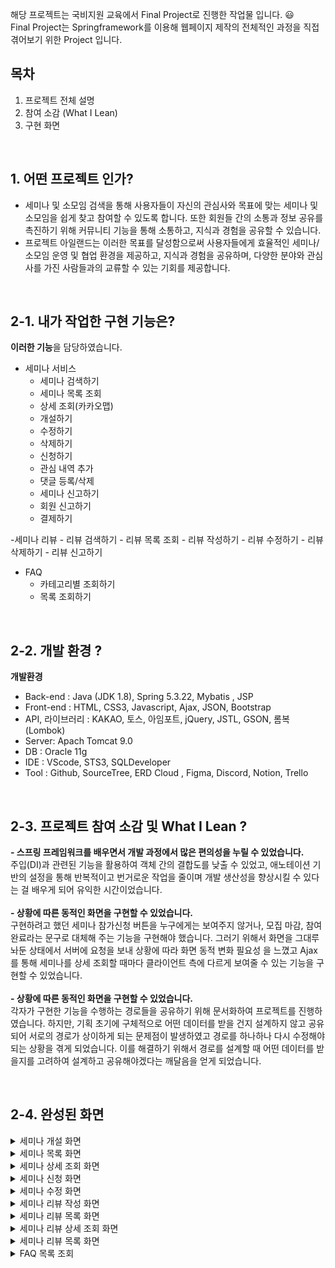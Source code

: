 해당 프로젝트는 국비지원 교육에서 Final Project로 진행한 작업물 입니다. 😃  <br />
Final Project는 Springframework를 이용해 웹페이지 제작의 전체적인 과정을 직접 겪어보기 위한 Project 입니다. 

## 목차
1. 프로젝트 전체 설명
2. 참여 소감 (What I Lean)
3. 구현 화면

&nbsp;

## 1. 어떤 프로젝트 인가? 
- 세미나 및 소모임 검색을 통해 사용자들이 자신의 관심사와 목표에 맞는 세미나 및 소모임을 쉽게 찾고 참여할 수 있도록 합니다. 또한 회원들 간의 소통과 정보 공유를 촉진하기 위해 커뮤니티 기능을 통해 소통하고, 지식과 경험을 공유할 수 있습니다.
- 프로젝트 아일랜드는 이러한 목표를 달성함으로써 사용자들에게 효율적인 세미나/소모임 운영 및 협업 환경을 제공하고, 지식과 경험을 공유하며, 다양한 분야와 관심사를 가진 사람들과의 교류할 수 있는 기회를 제공합니다.



&nbsp;

## 2-1. 내가 작업한 구현 기능은?
**이러한 기능**을 담당하였습니다.
- 세미나 서비스
   - 세미나 검색하기
   - 세미나 목록 조회
   - 상세 조회(카카오맵)
   - 개설하기
   - 수정하기
   - 삭제하기
   - 신청하기
   - 관심 내역 추가
   - 댓글 등록/삭제
   - 세미나 신고하기
   - 회원 신고하기
   - 결제하기

-세미나 리뷰
    - 리뷰 검색하기
    - 리뷰 목록 조회
    - 리뷰 작성하기
    - 리뷰 수정하기
    - 리뷰 삭제하기
    - 리뷰 신고하기

  - FAQ
    - 카테고리별 조회하기
    - 목록 조회하기 
&nbsp;
<br />


## 2-2. 개발 환경 ?
**개발환경**
- Back-end : Java (JDK 1.8), Spring 5.3.22, Mybatis , JSP
- Front-end : HTML, CSS3, Javascript, Ajax, JSON, Bootstrap
- API, 라이브러리 : KAKAO, 토스, 아임포트, jQuery, JSTL, GSON, 롬복(Lombok)
- Server: Apach Tomcat 9.0
- DB : Oracle 11g
- IDE  : VScode, STS3, SQLDeveloper
- Tool : Github, SourceTree, ERD Cloud , Figma, Discord, Notion, Trello



&nbsp;


## 2-3. 프로젝트 참여 소감 및 What I Lean ?
**- 스프링 프레임워크를 배우면서 개발 과정에서 많은 편의성을 누릴 수 있었습니다.** <br />
  주입(DI)과 관련된 기능을 활용하여 객체 간의 결합도를 낮출 수 있었고, 애노테이션 기반의 설정을 통해 반복적이고 번거로운 작업을 줄이며 개발 생산성을 향상시킬 수 있다는 걸 배우게 되어 유익한 시간이었습니다.<br /><br />
**- 상황에 따른 동적인 화면을 구현할 수 있었습니다.** <br />
  구현하려고 했던 세미나 참가신청 버튼을 누구에게는 보여주지 않거나, 모집 마감, 참여 완료라는 문구로 대체해 주는 기능을 	구현해야 했습니다. 그러기 위해서 화면을 그대루 놔둔 상태에서 서버에 요청을 보내 상황에 따라 화면 동적 변화 필요성  을 느꼈고 Ajax를 통해 세미나를 상세 조회할 때마다 클라이언트 측에 다르게 보여줄 수 있는 기능을 구현할 수 	있었습니다.  <br /><br />
**- 상황에 따른 동적인 화면을 구현할 수 있었습니다.** <br />
 각자가 구현한 기능을 수행하는  경로들을 공유하기 위해 문서화하여 프로젝트를 진행하였습니다. 
	 하지만, 기획 초기에 구체적으로 어떤 데이터를 받을 건지 설계하지 않고 공유 되어 서로의 경로가 상이하게 되는 문제점이 발생하였고 경로를 하나하나 다시 수정해야 되는 상황을 겪게 되었습니다.	
	 이를 해결하기 위해서 경로를 설계할 때 어떤 데이터를 받을지를 고려하여 설계하고 공유해야겠다는 깨달음을 얻게 되었습니다.




&nbsp;



## 2-4. 완성된 화면
<details>
  <summary>세미나 개설 화면</summary>
  <br />
  <div markdown="1">
    <image src="https://github.com/JEONIIING/island/blob/main/FinalPrjScreen/seminarCreate.png" />
  </div>
  <div markdown="1">
    <image src="https://github.com/JEONIIING/island/blob/main/FinalPrjScreen/seminarCreate2.png" />
  </div>
</details>
<details>
  <summary>세미나 목록 화면</summary>
  <br />
  <div markdown="1">
    <image src="https://github.com/JEONIIING/island/blob/main/FinalPrjScreen/seminarList.png" />
  </div>
</details>
<details>
  <summary>세미나 상세 조회 화면</summary>
  <br />
  <div markdown="1">
    <image src="https://github.com/JEONIIING/island/blob/main/FinalPrjScreen/seminarInfo1.png" />
  </div>
  <div markdown="1">
    <image src="https://github.com/JEONIIING/island/blob/main/FinalPrjScreen/seminarInfo2.png" />
  </div>
  <div markdown="1">
    <image src="https://github.com/JEONIIING/island/blob/main/FinalPrjScreen/seminarReport.png" />
  </div>
  <div markdown="1">
    <image src="https://github.com/JEONIIING/island/blob/main/FinalPrjScreen/memberReport.png" />
  </div>
</details>
<details>
  <summary>세미나 신청 화면</summary>
  <br />
  <div markdown="1">
    <image src="https://github.com/JEONIIING/island/blob/main/FinalPrjScreen/seminarApply.png" />
  </div>
   <div markdown="1">
    <image src="https://github.com/JEONIIING/island/blob/main/FinalPrjScreen/seminarKakaopay.png" />
  </div>
   <div markdown="1">
    <image src="https://github.com/JEONIIING/island/blob/main/FinalPrjScreen/seminarToss.png" />
  </div>
</details>
<details>
  <summary>세미나 수정 화면</summary>
  <br />
  <div markdown="1">
    <image src="https://github.com/JEONIIING/island/blob/main/FinalPrjScreen/seminarModify.png" />
  </div>
</details>
<details>
  <summary>세미나 리뷰 작성 화면</summary>
  <br />
  <div markdown="1">
    <image src="https://github.com/JEONIIING/island/blob/main/FinalPrjScreen/ReviewWrite.png" />
  </div>
</details>
<details>
  <summary>세미나 리뷰 목록 화면</summary>
  <br />
  <div markdown="1">
    <image src="https://github.com/JEONIIING/island/blob/main/FinalPrjScreen/ReviewList.png" />
  </div>
</details>
<details>
  <summary>세미나 리뷰 상세 조회 화면</summary>
  <br />
  <div markdown="1">
    <image src="https://github.com/JEONIIING/island/blob/main/FinalPrjScreen/ReviewInfo.png" />
  </div>
  <div markdown="1">
    <image src="https://github.com/JEONIIING/island/blob/main/FinalPrjScreen/ReviewReport.png" />
  </div>
</details>
<details>
  <summary>세미나 리뷰 목록 화면</summary>
  <br />
  <div markdown="1">
    <image src="https://github.com/JEONIIING/island/blob/main/FinalPrjScreen/ReviewModify.png" />
  </div>
</details>
<details>
  <summary>FAQ 목록 조회</summary>
  <br />
  <div markdown="1">
    <image src="https://github.com/JEONIIING/island/blob/main/FinalPrjScreen/FAQList.png" />
  </div>
</details>
